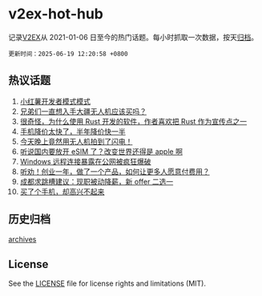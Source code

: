# v2ex-hot-hub

 记录[V2EX](https://www.v2ex.com/)从 2021-01-06 日至今的热门话题。每小时抓取一次数据，按天[归档](archives)。

`更新时间：2025-06-19 12:20:58 +0800`

## 热议话题

1. [小红薯开发者模式模式](https://www.v2ex.com/t/1139410)
1. [兄弟们一直想入手大疆无人机应该买吗？](https://www.v2ex.com/t/1139574)
1. [很奇怪，为什么使用 Rust 开发的软件，作者喜欢把 Rust 作为宣传点之一](https://www.v2ex.com/t/1139502)
1. [手机降价太快了，半年降价快一半](https://www.v2ex.com/t/1139497)
1. [今天晚上竟然用无人机拍到了闪电！](https://www.v2ex.com/t/1139546)
1. [听说国内要放开 eSIM 了？改变世界还得是 apple 啊](https://www.v2ex.com/t/1139598)
1. [Windows 远程连接暴露在公网被疯狂爆破](https://www.v2ex.com/t/1139552)
1. [听劝！创业一年，做了一个产品，如何让更多人愿意付费用？](https://www.v2ex.com/t/1139572)
1. [成都求跳槽建议：现职被动降薪，新 offer 二选一](https://www.v2ex.com/t/1139531)
1. [买了个手机，却高兴不起来](https://www.v2ex.com/t/1139558)

## 历史归档

[archives](archives)

## License

See the [LICENSE](LICENSE) file for license rights and limitations (MIT).
